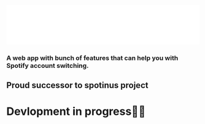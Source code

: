 
![Logo-white](Assets/logo-white.png)

### A web app with bunch of features that can help you with Spotify account switching.


## Proud successor to spotinus project

# Devlopment in progress👨‍💻
